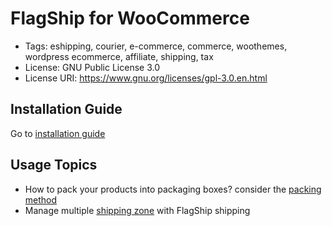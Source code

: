# FlagShip for WooCommerce 
<!-- [![Build Status](https://travis-ci.org/flagshipcompany/flagship-for-woocommerce.svg?branch=master)](https://travis-ci.org/flagshipcompany/flagship-for-woocommerce) -->

- Tags: eshipping, courier, e-commerce, commerce, woothemes, wordpress ecommerce, affiliate, shipping, tax
- License: GNU Public License 3.0
- License URI: https://www.gnu.org/licenses/gpl-3.0.en.html

## Installation Guide
Go to [installation guide](https://github.com/flagshipcompany/flagship-for-woocommerce/wiki/Installation-&-Setup)

## Usage Topics
- How to pack your products into packaging boxes? consider the [packing method](https://github.com/flagshipcompany/flagship-for-woocommerce/wiki/Packing-Method)
- Manage multiple [shipping zone](https://github.com/flagshipcompany/flagship-for-woocommerce/wiki/Shipping-Zone-Demystified) with FlagShip shipping
